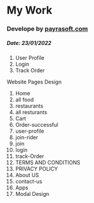 # My Work

### Develope by [payrasoft.com](https://payrasoft.com/)

##### Date: 23/01/2022

1. User Profile
2. Login
3. Track Order

Website Pages Design

1. Home
2. all food
3. restaurants
4. all resturants
5. Cart
6. Order-successful
7. user-profile
8. join-rider
9. join
10. login
11. track-Order
12. TERMS AND CONDITIONS
13. PRIVACY POLICY
14. About US
15. contact-us
16. Apps
17. Modal Design

